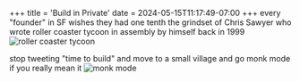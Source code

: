 +++
title = 'Build in Private'
date = 2024-05-15T11:17:49-07:00
+++
every "founder" in SF wishes they had one tenth the grindset of Chris Sawyer who wrote roller coaster tycoon in assembly by himself back in 1999
![roller coaster tycoon](/img/build-in-private/game.jpeg)

stop tweeting "time to build" and move to a small village and go monk mode if you really mean it
![monk mode](/img/build-in-private/monk-mode.jpeg)
